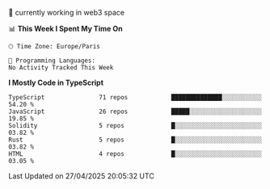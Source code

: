 🔭 currently working in web3 space

<!--START_SECTION:waka-->
📊 **This Week I Spent My Time On** 

```text
🕑︎ Time Zone: Europe/Paris

💬 Programming Languages: 
No Activity Tracked This Week
```

**I Mostly Code in TypeScript** 

```text
TypeScript               71 repos            ██████████████░░░░░░░░░░░   54.20 % 
JavaScript               26 repos            █████░░░░░░░░░░░░░░░░░░░░   19.85 % 
Solidity                 5 repos             █░░░░░░░░░░░░░░░░░░░░░░░░   03.82 % 
Rust                     5 repos             █░░░░░░░░░░░░░░░░░░░░░░░░   03.82 % 
HTML                     4 repos             █░░░░░░░░░░░░░░░░░░░░░░░░   03.05 % 
```




 Last Updated on 27/04/2025 20:05:32 UTC
<!--END_SECTION:waka-->
